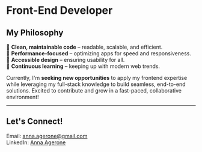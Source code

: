 # Front-End Developer  

## My Philosophy  

🔹 **Clean, maintainable code** – readable, scalable, and efficient.  
🔹 **Performance-focused** – optimizing apps for speed and responsiveness.  
🔹 **Accessible design** – ensuring usability for all.  
🔹 **Continuous learning** – keeping up with modern web trends.  

Currently, I'm **seeking new opportunities** to apply my frontend expertise while leveraging my full-stack knowledge to build seamless, end-to-end solutions. Excited to contribute and grow in a fast-paced, collaborative environment!  

---

## Let's Connect!  
  Email: [anna.agerone@gmail.com](mailto:anna.agerone@gmail.com)  
  LinkedIn: [Anna Agerone](https://www.linkedin.com/in/anna-agerone-7a2a41292)  
